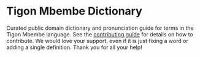 
# Tigon Mbembe Dictionary

Curated public domain dictionary and pronunciation guide for terms in the Tigon Mbembe language. See the [contributing guide](https://github.com/drumworkteam/term/blob/make/.github/contributing.md) for details on how to contribute. We would love your support, even if it is just fixing a word or adding a single definition. Thank you for all your help!